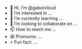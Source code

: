 - 👋 Hi, I’m @gaborcloud
- 👀 I’m interested in ...
- 🌱 I’m currently learning ...
- 💞️ I’m looking to collaborate on ...
- 📫 How to reach me ...
- 😄 Pronouns: ...
- ⚡ Fun fact: ...

<!---
gaborcloud/gaborcloud is a ✨ special ✨ repository because its `README.md` (this file) appears on your GitHub profile.
You can click the Preview link to take a look at your changes.
--->
